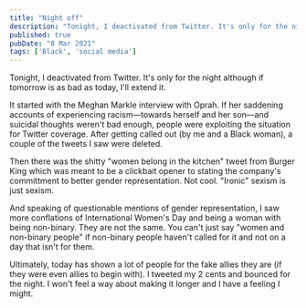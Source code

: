 ```yaml
---
title: "Night off"
description: "Tonight, I deactivated from Twitter. It's only for the night although if tomorrow is as bad as today, I'll extend it."
published: true
pubDate: "8 Mar 2021"
tags: ['Black', 'social media']
---
```


Tonight, I deactivated from Twitter. It's only for the night although if tomorrow is as bad as today, I'll extend it.

It started with the Meghan Markle interview with Oprah. If her saddening accounts of experiencing racism—towards herself and her son—and suicidal thoughts weren't bad enough, people were exploiting the situation for Twitter coverage. After getting called out (by me and a Black woman), a couple of the tweets I saw were deleted.

Then there was the shitty "women belong in the kitchen" tweet from Burger King which was meant to be a clickbait opener to stating the company's committment to better gender representation. Not cool. "Ironic" sexism is just sexism.

And speaking of questionable mentions of gender representation, I saw more conflations of International Women's Day and being a woman with being non-binary. They are not the same. You can't just say "women and non-binary people" if non-binary people haven't called for it and not on a day that isn't for them.

Ultimately, today has shown a lot of people for the fake allies they are (if they were even allies to begin with). I tweeted my 2 cents and bounced for the night. I won't feel a way about making it longer and I have a feeling I might.
